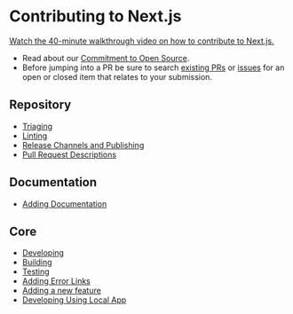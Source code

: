# Contributing to Next.js

[Watch the 40-minute walkthrough video on how to contribute to Next.js.](https://www.youtube.com/watch?v=cuoNzXFLitc)

- Read about our [Commitment to Open Source](https://vercel.com/oss).
- Before jumping into a PR be sure to search [existing PRs](https://github.com/vercel/next.js/pulls) or [issues](https://github.com/vercel/next.js/issues) for an open or closed item that relates to your submission.

## Repository

- [Triaging](./contributing/repository/triaging.md)
- [Linting](./contributing/repository/linting.md)
- [Release Channels and Publishing](./contributing/repository/release-channels-publishing.md)
- [Pull Request Descriptions](./contributing/repository/pull-request-descriptions.md)

## Documentation

- [Adding Documentation](./contributing/docs/adding-documentation.md)

## Core

- [Developing](./contributing/core/developing.md)
- [Building](./contributing/core/building.md)
- [Testing](./contributing/core/testing.md)
- [Adding Error Links](./contributing/core/adding-error-links.md)
- [Adding a new feature](./contributing/core/adding-features.md)
- [Developing Using Local App](./contributing/core/developing-using-local-app.md)
<!-- - [Using the VS Code Debugger](./contributing/core/vscode-debugger.md) -->
